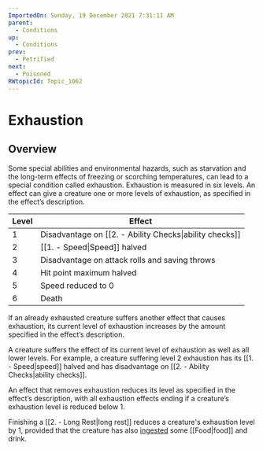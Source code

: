 ```yaml
---
ImportedOn: Sunday, 19 December 2021 7:31:11 AM
parent:
  - Conditions
up:
  - Conditions
prev:
  - Petrified
next:
  - Poisoned
RWtopicId: Topic_1062
---
```

# Exhaustion
## Overview
Some special abilities and environmental hazards, such as starvation and the long-term effects of freezing or scorching temperatures, can lead to a special condition called exhaustion. Exhaustion is measured in six levels. An effect can give a creature one or more levels of exhaustion, as specified in the effect’s description.

| Level | Effect |
|---|---|
| 1 | Disadvantage on [[2. - Ability Checks\|ability checks]] |
| 2 | [[1. - Speed\|Speed]] halved |
| 3 | Disadvantage on attack rolls and saving throws |
| 4 | Hit point maximum halved |
| 5 | Speed reduced to 0 |
| 6 | Death |

If an already exhausted creature suffers another effect that causes exhaustion, its current level of exhaustion increases by the amount specified in the effect’s description.

A creature suffers the effect of its current level of exhaustion as well as all lower levels. For example, a creature suffering level 2 exhaustion has its [[1. - Speed|speed]] halved and has disadvantage on [[2. - Ability Checks|ability checks]].

An effect that removes exhaustion reduces its level as specified in the effect’s description, with all exhaustion effects ending if a creature’s exhaustion level is reduced below 1.

Finishing a [[2. - Long Rest|long rest]] reduces a creature's exhaustion level by 1, provided that the creature has also <u>ingested</u> some [[Food|food]] and drink.
